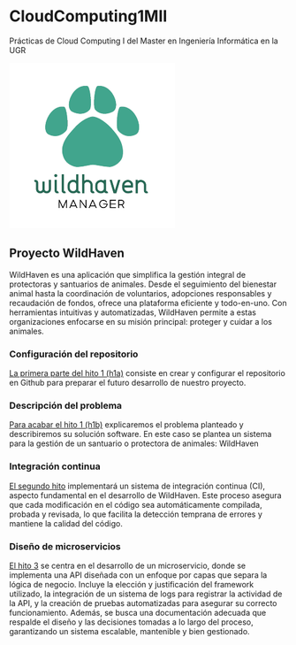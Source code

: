 # CloudComputing1MII
Prácticas de Cloud Computing I del Master en Ingeniería Informática en la UGR

![Logo WildHaven](/img/WildHaven300x300.png)
## Proyecto WildHaven
WildHaven es una aplicación que simplifica la gestión integral de protectoras y santuarios de animales. Desde el seguimiento del bienestar animal hasta la coordinación de voluntarios, adopciones responsables y recaudación de fondos, ofrece una plataforma eficiente y todo-en-uno. Con herramientas intuitivas y automatizadas, WildHaven permite a estas organizaciones enfocarse en su misión principal: proteger y cuidar a los animales.

### Configuración del repositorio
[La primera parte del hito 1 (h1a)](https://github.com/SergioHrvas/CloudComputing1MII/blob/main/hitos/h1a.md) consiste en crear y configurar el repositorio en Github para preparar el futuro desarrollo de nuestro proyecto.

### Descripción del problema
[Para acabar el hito 1 (h1b)](https://github.com/SergioHrvas/CloudComputing1MII/blob/main/hitos/h1b.md) explicaremos el problema planteado y describiremos su solución software. En este caso se plantea un sistema para la gestión de un santuario o protectora de animales: WildHaven

### Integración continua
[El segundo hito](https://github.com/SergioHrvas/CloudComputing1MII/blob/main/hitos/h2.md) implementará un sistema de integración continua (CI), aspecto fundamental en el desarrollo de WildHaven. Este proceso asegura que cada modificación en el código sea automáticamente compilada, probada y revisada, lo que facilita la detección temprana de errores y mantiene la calidad del código.

### Diseño de microservicios
[El hito 3](https://github.com/SergioHrvas/CloudComputing1MII/blob/main/hitos/h3.md) se centra en el desarrollo de un microservicio, donde se implementa una API diseñada con un enfoque por capas que separa la lógica de negocio. Incluye la elección y justificación del framework utilizado, la integración de un sistema de logs para registrar la actividad de la API, y la creación de pruebas automatizadas para asegurar su correcto funcionamiento. Además, se busca una documentación adecuada que respalde el diseño y las decisiones tomadas a lo largo del proceso, garantizando un sistema escalable, mantenible y bien gestionado.